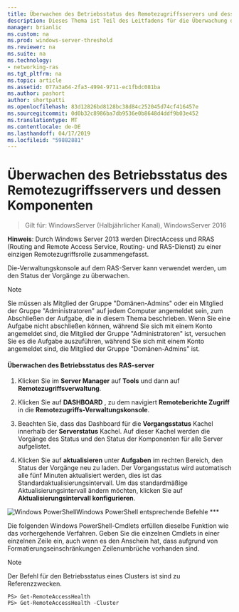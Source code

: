 ```yaml
---
title: Überwachen des Betriebsstatus des Remotezugriffsservers und dessen Komponenten
description: Dieses Thema ist Teil des Leitfadens für die Überwachung des Remotezugriffs und Kontoführung in Windows Server 2016.
manager: brianlic
ms.custom: na
ms.prod: windows-server-threshold
ms.reviewer: na
ms.suite: na
ms.technology:
- networking-ras
ms.tgt_pltfrm: na
ms.topic: article
ms.assetid: 077a3a64-2fa3-4994-9711-ec1fbdc081ba
ms.author: pashort
author: shortpatti
ms.openlocfilehash: 83d12826bd8128bc38d84c252045d74cf416457e
ms.sourcegitcommit: 0d0b32c8986ba7db9536e0b8648d4ddf9b03e452
ms.translationtype: MT
ms.contentlocale: de-DE
ms.lasthandoff: 04/17/2019
ms.locfileid: "59882881"
---
```

# <a name="monitor-the-operations-status-of-the-remote-access-server-and-its-components"></a>Überwachen des Betriebsstatus des Remotezugriffsservers und dessen Komponenten

>Gilt für: WindowsServer (Halbjährlicher Kanal), WindowsServer 2016

**Hinweis**: Durch Windows Server 2013 werden DirectAccess und RRAS (Routing and Remote Access Service, Routing- und RAS-Dienst) zu einer einzigen Remotezugriffsrolle zusammengefasst.  
  
Die-Verwaltungskonsole auf dem RAS-Server kann verwendet werden, um den Status der Vorgänge zu überwachen.  
  
> [!NOTE]  
> Sie müssen als Mitglied der Gruppe "Domänen-Admins" oder ein Mitglied der Gruppe "Administratoren" auf jedem Computer angemeldet sein, zum Abschließen der Aufgabe, die in diesem Thema beschrieben. Wenn Sie eine Aufgabe nicht abschließen können, während Sie sich mit einem Konto angemeldet sind, die Mitglied der Gruppe "Administratoren" ist, versuchen Sie es die Aufgabe auszuführen, während Sie sich mit einem Konto angemeldet sind, die Mitglied der Gruppe "Domänen-Admins" ist.  
  
#### <a name="to-monitor-the-remote-access-server-operations-status"></a>Überwachen des Betriebsstatus des RAS-server  
  
1.  Klicken Sie im **Server Manager** auf **Tools** und dann auf **Remotezugriffsverwaltung**.  
  
2.  Klicken Sie auf **DASHBOARD** , zu dem navigiert **Remoteberichte Zugriff** in die **Remotezugriffs-Verwaltungskonsole**.  
  
3.  Beachten Sie, dass das Dashboard für die **Vorgangsstatus** Kachel innerhalb der **Serverstatus** Kachel. Auf dieser Kachel werden die Vorgänge des Status und den Status der Komponenten für alle Server aufgelistet.  
  
4.  Klicken Sie auf **aktualisieren** unter **Aufgaben** im rechten Bereich, den Status der Vorgänge neu zu laden. Der Vorgangsstatus wird automatisch alle fünf Minuten aktualisiert werden, dies ist das Standardaktualisierungsintervall. Um das standardmäßige Aktualisierungsintervall ändern möchten, klicken Sie auf **Aktualisierungsintervall konfigurieren**.  
  
![Windows PowerShell](../../../media/Monitor-the-operations-status-of-the-Remote-Access-server-and-its-components/PowerShellLogoSmall.gif)Windows PowerShell entsprechende Befehle ***  
  
Die folgenden Windows PowerShell-Cmdlets erfüllen dieselbe Funktion wie das vorhergehende Verfahren. Geben Sie die einzelnen Cmdlets in einer einzelnen Zeile ein, auch wenn es den Anschein hat, dass aufgrund von Formatierungseinschränkungen Zeilenumbrüche vorhanden sind.  
  
> [!NOTE]  
> Der Befehl für den Betriebsstatus eines Clusters ist sind zu Referenzzwecken.  
  
```  
PS> Get-RemoteAccessHealth  
PS> Get-RemoteAccessHealth -Cluster  
```  
  



